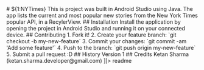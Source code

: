 <snippet>
  <content>
# ${1:NYTimes}
This is project was built in Android Studio using Java.  The app lists the current and most popular new stories from the New York Times popular API, in a RecylerView.
## Installation
Install the application by opening the project in Android Studio and running it on your connected device.
## Contributing
1. Fork it!
2. Create your feature branch: `git checkout -b my-new-feature`
3. Commit your changes: `git commit -am 'Add some feature'`
4. Push to the branch: `git push origin my-new-feature`
5. Submit a pull request :D
## History
Version 1
## Credits
Ketan Sharma (ketan.sharma.developer@gmail.com)
]]></content>
  <tabTrigger>readme</tabTrigger>
</snippet>
